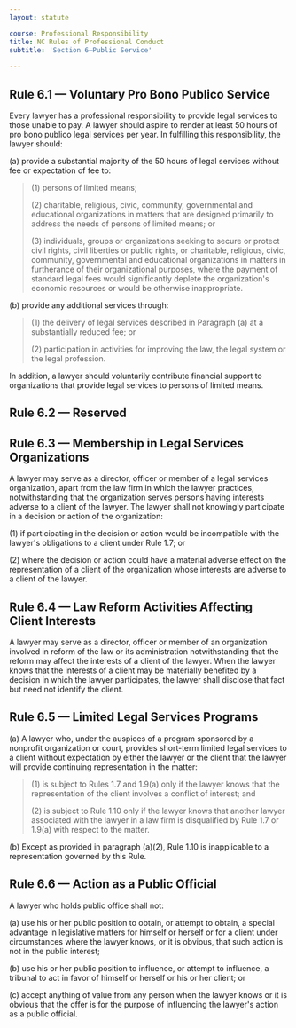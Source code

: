 ```yaml
---
layout: statute

course: Professional Responsibility
title: NC Rules of Professional Conduct 
subtitle: 'Section 6—Public Service'
    
---
```


## Rule 6.1 — Voluntary Pro Bono Publico Service

Every lawyer has a professional responsibility to provide legal services to those unable to pay. A lawyer should aspire to render at least 50 hours of pro bono publico legal services per year. In fulfilling this responsibility, the lawyer should:

(a)	provide a substantial majority of the 50 hours of legal services without fee or expectation of fee to:

> (1) persons of limited means;
> 
> (2) charitable, religious, civic, community, governmental and educational organizations in matters that are designed primarily to address the needs of persons of limited means; or
> 
> (3) individuals, groups or organizations seeking to secure or protect civil rights, civil liberties or public rights, or charitable, religious, civic, community, governmental and educational organizations in matters in furtherance of their organizational purposes, where the payment of standard legal fees would significantly deplete the organization's economic resources or would be otherwise inappropriate.

(b)	provide any additional services through:

> (1) the delivery of legal services described in Paragraph (a) at a substantially reduced fee; or
> 
> (2) participation in activities for improving the law, the legal system or the legal profession.

In addition, a lawyer should voluntarily contribute financial support to organizations that provide legal services to persons of limited means.

## Rule 6.2 — Reserved

## Rule 6.3 — Membership in Legal Services Organizations

A lawyer may serve as a director, officer or member of a legal services organization, apart from the law firm in which the lawyer practices, notwithstanding that the organization serves persons having interests adverse to a client of the lawyer. The lawyer shall not knowingly participate in a decision or action of the organization:

(1)	if participating in the decision or action would be incompatible with the lawyer's obligations to a client under Rule 1.7; or
> 
(2)	where the decision or action could have a material adverse effect on the representation of a client of the organization whose interests are adverse to a client of the lawyer.

## Rule 6.4 — Law Reform Activities Affecting Client Interests

A lawyer may serve as a director, officer or member of an organization involved in reform of the law or its administration notwithstanding that the reform may affect the interests of a client of the lawyer. When the lawyer knows that the interests of a client may be materially benefited by a decision in which the lawyer participates, the lawyer shall disclose that fact but need not identify the client.

## Rule 6.5 — Limited Legal Services Programs

(a) A lawyer who, under the auspices of a program sponsored by a nonprofit organization or court, provides short-term limited legal services to a client without expectation by either the lawyer or the client that the lawyer will provide continuing representation in the matter:

> (1) is subject to Rules 1.7 and 1.9(a) only if the lawyer knows that the representation of the client involves a conflict of interest; and 
> 
> (2) is subject to Rule 1.10 only if the lawyer knows that another lawyer associated with the lawyer in a law firm is disqualified by Rule 1.7 or 1.9(a) with respect to the matter.

(b) Except as provided in paragraph (a)(2), Rule 1.10 is inapplicable to a representation governed by this Rule.

## Rule 6.6 — Action as a Public Official

A lawyer who holds public office shall not:

(a)	use his or her public position to obtain, or attempt to obtain, a special advantage in legislative matters for himself or herself or for a client under circumstances where the lawyer knows, or it is obvious, that such action is not in the public interest;

(b)	use his or her public position to influence, or attempt to influence, a tribunal to act in favor of himself or herself or his or her client; or

(c)	accept anything of value from any person when the lawyer knows or it is obvious that the offer is for the purpose of influencing the lawyer's action as a public official.
